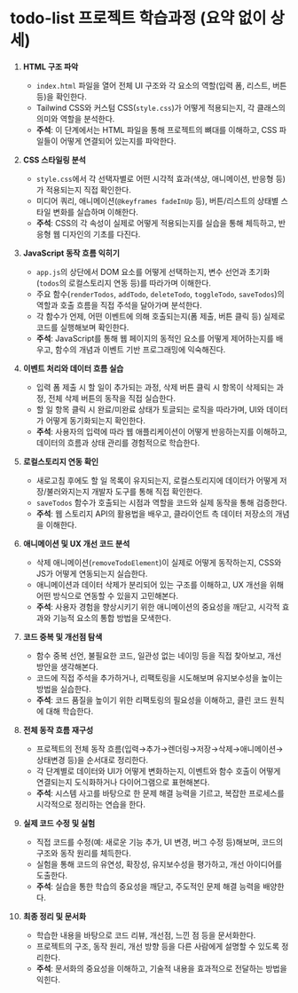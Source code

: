# todo-list 프로젝트 학습과정 (요약 없이 상세)

1. **HTML 구조 파악**
   - `index.html` 파일을 열어 전체 UI 구조와 각 요소의 역할(입력 폼, 리스트, 버튼 등)을 확인한다.
   - Tailwind CSS와 커스텀 CSS(`style.css`)가 어떻게 적용되는지, 각 클래스의 의미와 역할을 분석한다.
   - **주석**: 이 단계에서는 HTML 파일을 통해 프로젝트의 뼈대를 이해하고, CSS 파일들이 어떻게 연결되어 있는지를 파악한다.

2. **CSS 스타일링 분석**
   - `style.css`에서 각 선택자별로 어떤 시각적 효과(색상, 애니메이션, 반응형 등)가 적용되는지 직접 확인한다.
   - 미디어 쿼리, 애니메이션(`@keyframes fadeInUp` 등), 버튼/리스트의 상태별 스타일 변화를 실습하며 이해한다.
   - **주석**: CSS의 각 속성이 실제로 어떻게 적용되는지를 실습을 통해 체득하고, 반응형 웹 디자인의 기초를 다진다.

3. **JavaScript 동작 흐름 익히기**
   - `app.js`의 상단에서 DOM 요소를 어떻게 선택하는지, 변수 선언과 초기화(`todos`의 로컬스토리지 연동 등)를 따라가며 이해한다.
   - 주요 함수(`renderTodos`, `addTodo`, `deleteTodo`, `toggleTodo`, `saveTodos`)의 역할과 호출 흐름을 직접 주석을 달아가며 분석한다.
   - 각 함수가 언제, 어떤 이벤트에 의해 호출되는지(폼 제출, 버튼 클릭 등) 실제로 코드를 실행해보며 확인한다.
   - **주석**: JavaScript를 통해 웹 페이지의 동적인 요소를 어떻게 제어하는지를 배우고, 함수의 개념과 이벤트 기반 프로그래밍에 익숙해진다.

4. **이벤트 처리와 데이터 흐름 실습**
   - 입력 폼 제출 시 할 일이 추가되는 과정, 삭제 버튼 클릭 시 항목이 삭제되는 과정, 전체 삭제 버튼의 동작을 직접 실습한다.
   - 할 일 항목 클릭 시 완료/미완료 상태가 토글되는 로직을 따라가며, UI와 데이터가 어떻게 동기화되는지 확인한다.
   - **주석**: 사용자의 입력에 따라 웹 애플리케이션이 어떻게 반응하는지를 이해하고, 데이터의 흐름과 상태 관리를 경험적으로 학습한다.

5. **로컬스토리지 연동 확인**
   - 새로고침 후에도 할 일 목록이 유지되는지, 로컬스토리지에 데이터가 어떻게 저장/불러와지는지 개발자 도구를 통해 직접 확인한다.
   - `saveTodos` 함수가 호출되는 시점과 역할을 코드와 실제 동작을 통해 검증한다.
   - **주석**: 웹 스토리지 API의 활용법을 배우고, 클라이언트 측 데이터 저장소의 개념을 이해한다.

6. **애니메이션 및 UX 개선 코드 분석**
   - 삭제 애니메이션(`removeTodoElement`)이 실제로 어떻게 동작하는지, CSS와 JS가 어떻게 연동되는지 실습한다.
   - 애니메이션과 데이터 삭제가 분리되어 있는 구조를 이해하고, UX 개선을 위해 어떤 방식으로 연동할 수 있을지 고민해본다.
   - **주석**: 사용자 경험을 향상시키기 위한 애니메이션의 중요성을 깨닫고, 시각적 효과와 기능적 요소의 통합 방법을 모색한다.

7. **코드 중복 및 개선점 탐색**
   - 함수 중복 선언, 불필요한 코드, 일관성 없는 네이밍 등을 직접 찾아보고, 개선 방안을 생각해본다.
   - 코드에 직접 주석을 추가하거나, 리팩토링을 시도해보며 유지보수성을 높이는 방법을 실습한다.
   - **주석**: 코드 품질을 높이기 위한 리팩토링의 필요성을 이해하고, 클린 코드 원칙에 대해 학습한다.

8. **전체 동작 흐름 재구성**
   - 프로젝트의 전체 동작 흐름(입력→추가→렌더링→저장→삭제→애니메이션→상태변경 등)을 순서대로 정리한다.
   - 각 단계별로 데이터와 UI가 어떻게 변화하는지, 이벤트와 함수 호출이 어떻게 연결되는지 도식화하거나 다이어그램으로 표현해본다.
   - **주석**: 시스템 사고를 바탕으로 한 문제 해결 능력을 기르고, 복잡한 프로세스를 시각적으로 정리하는 연습을 한다.

9. **실제 코드 수정 및 실험**
   - 직접 코드를 수정(예: 새로운 기능 추가, UI 변경, 버그 수정 등)해보며, 코드의 구조와 동작 원리를 체득한다.
   - 실험을 통해 코드의 유연성, 확장성, 유지보수성을 평가하고, 개선 아이디어를 도출한다.
   - **주석**: 실습을 통한 학습의 중요성을 깨닫고, 주도적인 문제 해결 능력을 배양한다.

10. **최종 정리 및 문서화**
    - 학습한 내용을 바탕으로 코드 리뷰, 개선점, 느낀 점 등을 문서화한다.
    - 프로젝트의 구조, 동작 원리, 개선 방향 등을 다른 사람에게 설명할 수 있도록 정리한다.
    - **주석**: 문서화의 중요성을 이해하고, 기술적 내용을 효과적으로 전달하는 방법을 익힌다.
